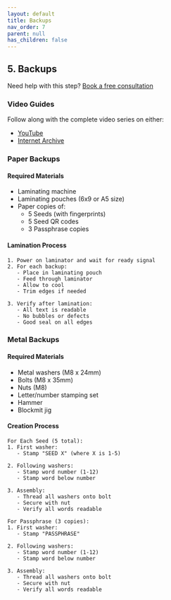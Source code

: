 ```yaml
---
layout: default
title: Backups
nav_order: 7
parent: null
has_children: false
---
```


## 5. Backups

Need help with this step? [Book a free consultation](https://thebitcoinbackup.com)

### Video Guides
Follow along with the complete video series on either:
- [YouTube](https://www.youtube.com/watch?v=ojGj0ZQyYAw&list=PL3s9juCCLq05UbdxikNPa8hOmddvS2BPa&index=28)
- [Internet Archive](https://archive.org/details/the-bitcoin-backup-self-inheritance-protocol/Section+5+-+Lesson+1.mp4)

### Paper Backups

#### Required Materials
- Laminating machine
- Laminating pouches (6x9 or A5 size)
- Paper copies of:
  - 5 Seeds (with fingerprints)
  - 5 Seed QR codes
  - 3 Passphrase copies

#### Lamination Process
```
1. Power on laminator and wait for ready signal
2. For each backup:
   - Place in laminating pouch
   - Feed through laminator
   - Allow to cool
   - Trim edges if needed

3. Verify after lamination:
   - All text is readable
   - No bubbles or defects
   - Good seal on all edges
```

### Metal Backups

#### Required Materials
- Metal washers (M8 x 24mm)
- Bolts (M8 x 35mm)
- Nuts (M8)
- Letter/number stamping set
- Hammer
- Blockmit jig

#### Creation Process
```
For Each Seed (5 total):
1. First washer:
   - Stamp "SEED X" (where X is 1-5)
   
2. Following washers:
   - Stamp word number (1-12)
   - Stamp word below number
   
3. Assembly:
   - Thread all washers onto bolt
   - Secure with nut
   - Verify all words readable

For Passphrase (3 copies):
1. First washer:
   - Stamp "PASSPHRASE"
   
2. Following washers:
   - Stamp word number (1-12)
   - Stamp word below number
   
3. Assembly:
   - Thread all washers onto bolt
   - Secure with nut
   - Verify all words readable
```
